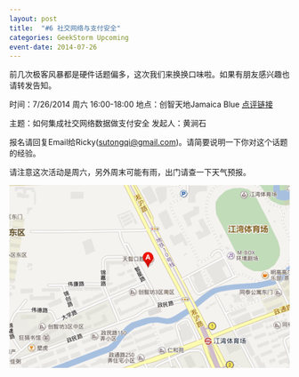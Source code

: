 ```yaml
---
layout: post
title:  "#6 社交网络与支付安全"
categories: GeekStorm Upcoming
event-date: 2014-07-26
---
```

前几次极客风暴都是硬件话题偏多，这次我们来换换口味啦。如果有朋友感兴趣也请转发告知。

时间：7/26/2014 周六 16:00-18:00
地点：创智天地Jamaica Blue [点评链接](http://www.dianping.com/shop/5743037)

主题：如何集成社交网络数据做支付安全
发起人：黄涧石

报名请回复Email给Ricky(sutongqi@gmail.com)。请简要说明一下你对这个话题的经验。

请注意这次活动是周六，另外周末可能有雨，出门请查一下天气预报。

![](/images/kic-jamaica-blue.png "KIC Jamaica BLue Map")